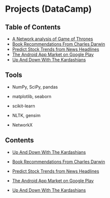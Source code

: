 # Projects (DataCamp)

## Table of Contents
- [A Network analysis of Game of Thrones](#5)
- [Book Recommendations From Charles Darwin](#1)
- [Predict Stock Trends from News Headlines](#4)
- [The Android App Market on Google Play](#3)
- [Up And Down With The Kardashians](#2)

## Tools

- NumPy, SciPy, pandas

- matplotlib, seaborn

- scikit-learn

- NLTK, gensim

- NetworkX

## Contents

<a id='5'></a>
- [Up And Down With The Kardashians](https://github.com/iDataist/A-Network-analysis-of-Game-of-Thrones)

<a id='1'></a>
- [Book Recommendations From Charles Darwin](https://github.com/iDataist/Book-Recommendations-From-Charles-Darwin)

<a id='4'></a>
- [Predict Stock Trends from News Headlines](https://github.com/iDataist/Predict-Stock-Trends-from-News-Headlines)

<a id='3'></a>
- [The Android App Market on Google Play](https://github.com/iDataist/The-Android-App-Market-on-Google-Play)

<a id='2'></a>
- [Up And Down With The Kardashians](https://github.com/iDataist/Up-And-Down-With-The-Kardashians)
